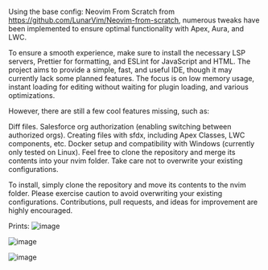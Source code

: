 

Using the base config: Neovim From Scratch from https://github.com/LunarVim/Neovim-from-scratch, numerous tweaks have been implemented to ensure optimal functionality with Apex, Aura, and LWC.

To ensure a smooth experience, make sure to install the necessary LSP servers, Prettier for formatting, and ESLint for JavaScript and HTML. The project aims to provide a simple, fast, and useful IDE, though it may currently lack some planned features. The focus is on low memory usage, instant loading for editing without waiting for plugin loading, and various optimizations.

However, there are still a few cool features missing, such as:

  Diff files.
  Salesforce org authorization (enabling switching between authorized orgs).
  Creating files with sfdx, including Apex Classes, LWC components, etc.
  Docker setup and compatibility with Windows (currently only tested on Linux).
  Feel free to clone the repository and merge its contents into your nvim folder. Take care not to overwrite your existing configurations.
  
To install, simply clone the repository and move its contents to the nvim folder. Please exercise caution to avoid overwriting your existing configurations.
Contributions, pull requests, and ideas for improvement are highly encouraged.

Prints:
![image](https://github.com/igorcguedes/SaleVim/assets/48987652/1fff4282-8969-43f3-9866-38af62fa4bfd)

![image](https://github.com/igorcguedes/SaleVim/assets/48987652/c2ab54cd-5613-4a86-afcb-51656fee9d29)

![image](https://github.com/igorcguedes/SaleVim/assets/48987652/23b3b5cb-573c-4ea8-92ff-c7f882032e79)
